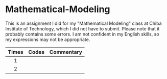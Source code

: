 # Mathematical-Modeling

This is an assignment I did for my "Mathematical Modeling" class at Chiba Institute of Technology, which I did not have to submit.
Please note that it probably contains some errors.
I am not confident in my English skills, so my expressions may not be appropriate.

| Times | Codes | Commentary |
|:-----------:|------------:|:------------:|
| 1 |       |    |
| 2 | | |
